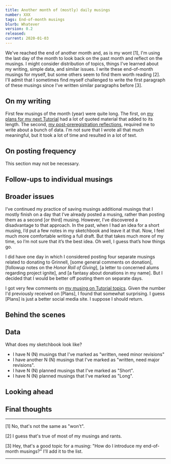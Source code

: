 ```yaml
---
title: Another month of (mostly) daily musings
number: XXX
tags: End-of-month musings
blurb: Whatever
version: 0.2
released: 
current: 2020-01-03
---
```

We've reached the end of another month and, as is my wont [1], I'm
using the last day of the month to look back on the past month and
reflect on the musings.  I might consider distribution of topics,
things I've learned about my writing, simple data, and similar
issues.  I write these end-of-month musings for myself, but some
others seem to find them worth reading [2].  I'll admit that I
sometimes find myself challenged to write the first paragraph of
these musings since I've written similar paragraphs before [3].

On my writing
-------------

First few musings of the month (year) were quite long.  The first, on
[my plans for my next Tutorial](next-tutorial-2020-01-01) had a lot of
quoted material that added to its length.  The second, [my post-preregistration
reflections](post-prereg-2020S), required me to write about a bunch of
data.  I'm not sure that I wrote all that much meaningful, but it took a
lot of time and resulted in a lot of text.

On posting frequency
--------------------

This section may not be necessary.

Follow-ups to individual musings
--------------------------------

Broader issues 
--------------

I’ve continued my practice of saving musings additional musings
that I mostly finish on a day that I’ve already posted a musing,
rather than posting them as a second [or third] musing.  However,
I’ve discovered a disadvantage to that approach. In the past, when
I had an idea for a short musing, I’d put a few notes in my sketchbook
and leave it at that.  Now, I feel much more comfortable writing a
full draft.  But that takes much more of my time, so I’m not sure
that it’s the best idea. Oh well, I guess that’s how things go.

I did have one day in which I considered posting four separate
musings related to donating to Grinnell, [some general comments on
donation], [followup notes on the _Honor Roll of Giving_], [a letter
to concerned alums regarding project ignite], and [a fantasy about
donations in my name].  But I decided that I would be better off
posting them on separate days.

I got very few comments on [my musing on Tutorial
topics](next-tutorial-2020-01-01).  Given the number I'd previously
received on [Plans], I found that somewhat surprising.  I guess
[Plans] is just a better social media site. I suppose I should return.

Behind the scenes
-----------------

Data
----

What does my sketchbook look like?

* I have N (N) musings that I've marked as "written, need minor revisions"
* I have another N (N) musings that I've marked as "written, need major
  revisions".  
* I have N (N) planned musings that I've marked as "Short".  
* I have N (N) planned musings that I've marked as "Long".  

Looking ahead
-------------

Final thoughts
--------------

---

[1] No, that's not the same as "won't".

[2] I guess that's true of most of my musings and rants.

[3] Hey, that's a good topic for a musing: "How do I introduce my end-of-month
musings?"  I'll add it to the list.

---
